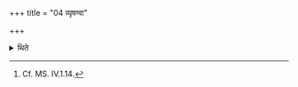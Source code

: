 +++
title = "04 व्यृषण्वा"

+++

<details><summary>थिते</summary>

4. or scattering (the line of ghee).[^1]  

[^1]: Cf. MS. IV.1.14.
</details>
